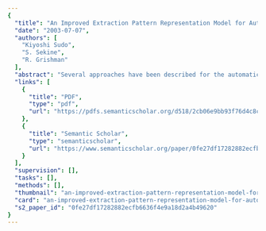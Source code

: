 ```yaml
---
{
  "title": "An Improved Extraction Pattern Representation Model for Automatic IE Pattern Acquisition",
  "date": "2003-07-07",
  "authors": [
    "Kiyoshi Sudo",
    "S. Sekine",
    "R. Grishman"
  ],
  "abstract": "Several approaches have been described for the automatic unsupervised acquisition of patterns for information extraction. Each approach is based on a particular model for the patterns to be acquired, such as a predicate-argument structure or a dependency chain. The effect of these alternative models has not been previously studied. In this paper, we compare the prior models and introduce a new model, the Subtree model, based on arbitrary subtrees of dependency trees. We describe a discovery procedure for this model and demonstrate experimentally an improvement in recall using Subtree patterns.",
  "links": [
    {
      "title": "PDF",
      "type": "pdf",
      "url": "https://pdfs.semanticscholar.org/d518/2cb06e9bb93f76d4c8cf0da9ca789c5e8a64.pdf"
    },
    {
      "title": "Semantic Scholar",
      "type": "semanticscholar",
      "url": "https://www.semanticscholar.org/paper/0fe27df17282882ecfb6636f4e9a18d2a4b49620"
    }
  ],
  "supervision": [],
  "tasks": [],
  "methods": [],
  "thumbnail": "an-improved-extraction-pattern-representation-model-for-automatic-ie-pattern-acquisition-thumb.jpg",
  "card": "an-improved-extraction-pattern-representation-model-for-automatic-ie-pattern-acquisition-card.jpg",
  "s2_paper_id": "0fe27df17282882ecfb6636f4e9a18d2a4b49620"
}
---
```


